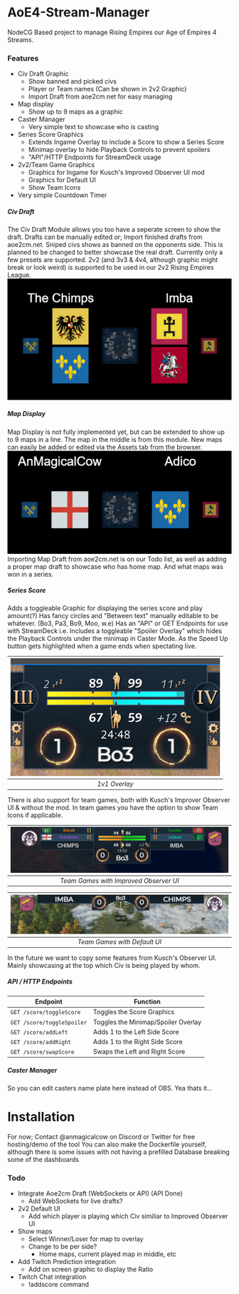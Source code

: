 # AoE4-Stream-Manager

NodeCG Based project to manage Rising Empires our Age of Empires 4 Streams.

### Features

- Civ Draft Graphic
  - Show banned and picked civs
  - Player or Team names (Can be shown in 2v2 Graphic)
  - Import Draft from aoe2cm.net for easy managing
- Map display
  - Show up to 9 maps as a graphic
- Caster Manager
  - Very simple text to showcase who is casting
- Series Score Graphics
  - Extends Ingame Overlay to include a Score to show a Series Score
  - Minimap overlay to hide Playback Controls to prevent spoilers
  - "API"/HTTP Endpoints for StreamDeck usage
- 2v2/Team Game Graphics
  - Graphics for Ingame for Kusch's Improved Observer UI mod
  - Graphics for Default UI
  - Show Team Icons
- Very simple Countdown Timer

##### Civ Draft

The Civ Draft Module allows you too have a seperate screen to show the draft.
Drafts can be manually edited or;
Import finished drafts from aoe2cm.net. Sniped civs shows as banned on the opponents side. This is planned to be changed to better showcase the real draft.
Currently only a few presets are supported.
2v2 (and 3v3 & 4v4, although graphic might break or look weird) is supported to be used in our 2v2 Rising Empires League.
[![Civ Draft 2v2](docs/civ-draft-2v2-example.png)](risingempires.gg)

##### Map Display

Map Display is not fully implemented yet, but can be extended to show up to 9 maps in a line. The map in the middle is from this module.
New maps can easily be added or edited via the Assets tab from the browser.
[![Civ Draft 1v1](docs/civ-draft-example.png)](risingempires.gg)
Importing Map Draft from aoe2cm.net is on our Todo list, as well as adding a proper map draft to showcase who has home map. And what maps was won in a series.

##### Series Score

Adds a toggleable Graphic for displaying the series score and play amount(?)
Has fancy circles and "Between text" manually editable to be whatever. (Bo3, Pa3, Bo9, Moo, w.e)
Has an "API" or GET Endpoints for use with StreamDeck i.e.
Includes a toggleable "Spoiler Overlay" which hides the Playback Controls under the minimap in Caster Mode. As the Speed Up button gets highlighted when a game ends when spectating live.

| [![Score Graphic](docs/score-display-example.png)](risingempires.gg) |
| :-------------------------------------------------------------: |
|                         *1v1 Overlay*                         |

There is also support for team games, both with Kusch's Improver Observer UI & without the mod. In team games you have the option to show Team Icons if applicable.

| [![Team Games Score Graphic](docs/score-display-team-games-iou.png)](risingempires.gg) |
| :-------------------------------------------------------------------------------: |
|                     *Team Games with Improved Observer UI*                     |

| [![Team Games Score Graphic](docs/score-display-team-games-default.png)](risingempires.gg) |
| :-----------------------------------------------------------------------------------: |
|                            *Team Games with Default UI*                            |

In the future we want to copy some features from Kusch's Observer UI. Mainly showcasing at the top which Civ is being played by whom.

##### API / HTTP Endpoints

| Endpoint                     | Function                            |
| ---------------------------- | ----------------------------------- |
| `GET /score/toggleScore`   | Toggles the Score Graphics          |
| `GET /score/toggleSpoiler` | Toggles the Minimap/Spoiler Overlay |
| `GET /score/addLeft`       | Adds 1 to the Left Side Score       |
| `GET /score/addRight`      | Adds 1 to the Right Side Score      |
| `GET /score/swapScore`     | Swaps the Left and Right Score      |

##### Caster Manager

So you can edit casters name plate here instead of OBS. Yea thats it...

# Installation

For now; Contact @anmagicalcow on Discord or Twitter for free hosting/demo of the tool
You can also make the Dockerfile yourself, although there is some issues with not having a prefilled Database breaking some of the dashboards

### Todo

- Integrate Aoe2cm Draft (WebSockets or API) (API Done)
  - Add WebSockets for live drafts?
- 2v2 Default UI
  - Add which player is playing which Civ similiar to Improved Observer UI
- Show maps
  - Select Winner/Loser for map to overlay
  - Change to be per side?
    - Home maps, current played map in middle, etc
- Add Twitch Prediction integration
  - Add on screen graphic to display the Ratio
- Twitch Chat integration
  - !addscore command
